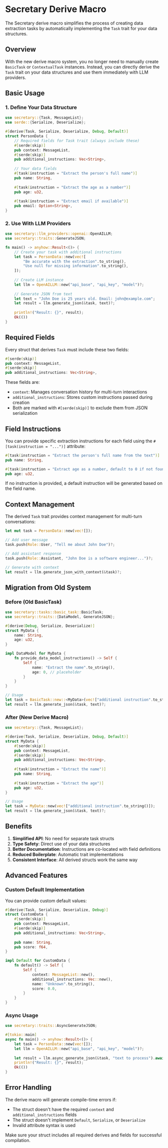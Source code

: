 # Secretary Derive Macro

The Secretary derive macro simplifies the process of creating data extraction tasks by automatically implementing the `Task` trait for your data structures.

## Overview

With the new derive macro system, you no longer need to manually create `BasicTask` or `ContextualTask` instances. Instead, you can directly derive the `Task` trait on your data structures and use them immediately with LLM providers.

## Basic Usage

### 1. Define Your Data Structure

```rust
use secretary::{Task, MessageList};
use serde::{Serialize, Deserialize};

#[derive(Task, Serialize, Deserialize, Debug, Default)]
struct PersonData {
    // Required fields for Task trait (always include these)
    #[serde(skip)]
    pub context: MessageList,
    #[serde(skip)]
    pub additional_instructions: Vec<String>,
    
    // Your data fields
    #[task(instruction = "Extract the person's full name")]
    pub name: String,
    
    #[task(instruction = "Extract the age as a number")]
    pub age: u32,
    
    #[task(instruction = "Extract email if available")]
    pub email: Option<String>,
}
```

### 2. Use With LLM Providers

```rust
use secretary::llm_providers::openai::OpenAILLM;
use secretary::traits::GenerateJSON;

fn main() -> anyhow::Result<()> {
    // Create your task with additional instructions
    let task = PersonData::new(vec![
        "Be accurate with the extraction".to_string(),
        "Use null for missing information".to_string(),
    ]);
    
    // Create LLM instance
    let llm = OpenAILLM::new("api_base", "api_key", "model")?;
    
    // Generate JSON from text
    let text = "John Doe is 25 years old. Email: john@example.com";
    let result = llm.generate_json(&task, text)?;
    
    println!("Result: {}", result);
    Ok(())
}
```

## Required Fields

Every struct that derives `Task` must include these two fields:

```rust
#[serde(skip)]
pub context: MessageList,
#[serde(skip)]
pub additional_instructions: Vec<String>,
```

These fields are:
- `context`: Manages conversation history for multi-turn interactions
- `additional_instructions`: Stores custom instructions passed during creation
- Both are marked with `#[serde(skip)]` to exclude them from JSON serialization

## Field Instructions

You can provide specific extraction instructions for each field using the `#[task(instruction = "...")]` attribute:

```rust
#[task(instruction = "Extract the person's full name from the text")]
pub name: String,

#[task(instruction = "Extract age as a number, default to 0 if not found")]
pub age: u32,
```

If no instruction is provided, a default instruction will be generated based on the field name.

## Context Management

The derived `Task` trait provides context management for multi-turn conversations:

```rust
let mut task = PersonData::new(vec![]);

// Add user message
task.push(Role::User, "Tell me about John Doe")?;

// Add assistant response
task.push(Role::Assistant, "John Doe is a software engineer...")?;

// Generate with context
let result = llm.generate_json_with_context(&task)?;
```

## Migration from Old System

### Before (Old BasicTask)

```rust
use secretary::tasks::basic_task::BasicTask;
use secretary::traits::{DataModel, GenerateJSON};

#[derive(Debug, Serialize, Deserialize)]
struct MyData {
    name: String,
    age: u32,
}

impl DataModel for MyData {
    fn provide_data_model_instructions() -> Self {
        Self {
            name: "Extract the name".to_string(),
            age: 0, // placeholder
        }
    }
}

// Usage
let task = BasicTask::new::<MyData>(vec!["additional instruction".to_string()]);
let result = llm.generate_json(&task, text)?;
```

### After (New Derive Macro)

```rust
use secretary::{Task, MessageList};

#[derive(Task, Serialize, Deserialize, Debug, Default)]
struct MyData {
    #[serde(skip)]
    pub context: MessageList,
    #[serde(skip)]
    pub additional_instructions: Vec<String>,
    
    #[task(instruction = "Extract the name")]
    pub name: String,
    
    #[task(instruction = "Extract the age")]
    pub age: u32,
}

// Usage
let task = MyData::new(vec!["additional instruction".to_string()]);
let result = llm.generate_json(&task, text)?;
```

## Benefits

1. **Simplified API**: No need for separate task structs
2. **Type Safety**: Direct use of your data structures
3. **Better Documentation**: Instructions are co-located with field definitions
4. **Reduced Boilerplate**: Automatic trait implementations
5. **Consistent Interface**: All derived structs work the same way

## Advanced Features

### Custom Default Implementation

You can provide custom default values:

```rust
#[derive(Task, Serialize, Deserialize, Debug)]
struct CustomData {
    #[serde(skip)]
    pub context: MessageList,
    #[serde(skip)]
    pub additional_instructions: Vec<String>,
    
    pub name: String,
    pub score: f64,
}

impl Default for CustomData {
    fn default() -> Self {
        Self {
            context: MessageList::new(),
            additional_instructions: Vec::new(),
            name: "Unknown".to_string(),
            score: 0.0,
        }
    }
}
```

### Async Usage

```rust
use secretary::traits::AsyncGenerateJSON;

#[tokio::main]
async fn main() -> anyhow::Result<()> {
    let task = PersonData::new(vec![]);
    let llm = OpenAILLM::new("api_base", "api_key", "model")?;
    
    let result = llm.async_generate_json(&task, "text to process").await?;
    println!("Result: {}", result);
    Ok(())
}
```

## Error Handling

The derive macro will generate compile-time errors if:
- The struct doesn't have the required `context` and `additional_instructions` fields
- The struct doesn't implement `Default`, `Serialize`, or `Deserialize`
- Invalid attribute syntax is used

Make sure your struct includes all required derives and fields for successful compilation.